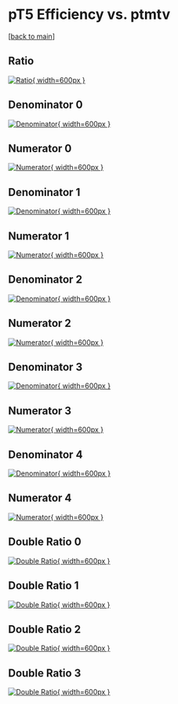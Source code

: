 # pT5 Efficiency vs. ptmtv

[[back to main](./)]



## Ratio

[![Ratio](../mtv/var/pT5_xtr_13_0_eff_ptmtv.png){ width=600px }](../mtv/var/pT5_xtr_13_0_eff_ptmtv.pdf)

## Denominator 0

[![Denominator](../mtv/den/pT5_xtr_13_0_eff_ptmtv_den0.png){ width=600px }](../mtv/den/pT5_xtr_13_0_eff_ptmtv_den0.pdf)

## Numerator 0

[![Numerator](../mtv/num/pT5_xtr_13_0_eff_ptmtv_num0.png){ width=600px }](../mtv/num/pT5_xtr_13_0_eff_ptmtv_num0.pdf)

## Denominator 1

[![Denominator](../mtv/den/pT5_xtr_13_0_eff_ptmtv_den1.png){ width=600px }](../mtv/den/pT5_xtr_13_0_eff_ptmtv_den1.pdf)

## Numerator 1

[![Numerator](../mtv/num/pT5_xtr_13_0_eff_ptmtv_num1.png){ width=600px }](../mtv/num/pT5_xtr_13_0_eff_ptmtv_num1.pdf)

## Denominator 2

[![Denominator](../mtv/den/pT5_xtr_13_0_eff_ptmtv_den2.png){ width=600px }](../mtv/den/pT5_xtr_13_0_eff_ptmtv_den2.pdf)

## Numerator 2

[![Numerator](../mtv/num/pT5_xtr_13_0_eff_ptmtv_num2.png){ width=600px }](../mtv/num/pT5_xtr_13_0_eff_ptmtv_num2.pdf)

## Denominator 3

[![Denominator](../mtv/den/pT5_xtr_13_0_eff_ptmtv_den3.png){ width=600px }](../mtv/den/pT5_xtr_13_0_eff_ptmtv_den3.pdf)

## Numerator 3

[![Numerator](../mtv/num/pT5_xtr_13_0_eff_ptmtv_num3.png){ width=600px }](../mtv/num/pT5_xtr_13_0_eff_ptmtv_num3.pdf)

## Denominator 4

[![Denominator](../mtv/den/pT5_xtr_13_0_eff_ptmtv_den4.png){ width=600px }](../mtv/den/pT5_xtr_13_0_eff_ptmtv_den4.pdf)

## Numerator 4

[![Numerator](../mtv/num/pT5_xtr_13_0_eff_ptmtv_num4.png){ width=600px }](../mtv/num/pT5_xtr_13_0_eff_ptmtv_num4.pdf)

## Double Ratio 0

[![Double Ratio](../mtv/ratio/pT5_xtr_13_0_eff_ptmtv_ratio0.png){ width=600px }](../mtv/ratio/pT5_xtr_13_0_eff_ptmtv_ratio0.pdf)

## Double Ratio 1

[![Double Ratio](../mtv/ratio/pT5_xtr_13_0_eff_ptmtv_ratio1.png){ width=600px }](../mtv/ratio/pT5_xtr_13_0_eff_ptmtv_ratio1.pdf)

## Double Ratio 2

[![Double Ratio](../mtv/ratio/pT5_xtr_13_0_eff_ptmtv_ratio2.png){ width=600px }](../mtv/ratio/pT5_xtr_13_0_eff_ptmtv_ratio2.pdf)

## Double Ratio 3

[![Double Ratio](../mtv/ratio/pT5_xtr_13_0_eff_ptmtv_ratio3.png){ width=600px }](../mtv/ratio/pT5_xtr_13_0_eff_ptmtv_ratio3.pdf)

